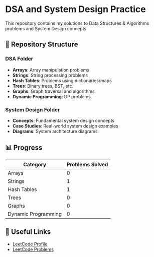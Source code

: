 # DSA and System Design Practice

This repository contains my solutions to Data Structures & Algorithms problems and System Design concepts.

## 📁 Repository Structure

### DSA Folder
- **Arrays**: Array manipulation problems
- **Strings**: String processing problems
- **Hash Tables**: Problems using dictionaries/maps
- **Trees**: Binary trees, BST, etc.
- **Graphs**: Graph traversal and algorithms
- **Dynamic Programming**: DP problems

### System Design Folder
- **Concepts**: Fundamental system design concepts
- **Case Studies**: Real-world system design examples
- **Diagrams**: System architecture diagrams

## 📊 Progress

| Category | Problems Solved |
|----------|----------------|
| Arrays | 0 |
| Strings | 1 |
| Hash Tables | 1 |
| Trees | 0 |
| Graphs | 0 |
| Dynamic Programming | 0 |

## 🔗 Useful Links
- [LeetCode Profile](https://leetcode.com/YOUR_USERNAME/)
- [LeetCode Problems](https://leetcode.com/problemset/all/)
